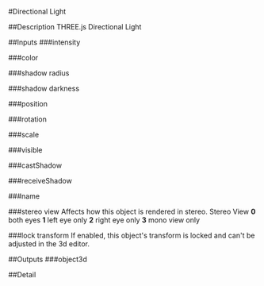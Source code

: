 #Directional Light

##Description
THREE.js Directional Light

##Inputs
###intensity


###color


###shadow radius


###shadow darkness


###position


###rotation


###scale


###visible


###castShadow


###receiveShadow


###name


###stereo view
Affects how this object is rendered in stereo. 
Stereo View
**0** both eyes
**1** left eye only
**2** right eye only
**3** mono view only

###lock transform
If enabled, this object's transform is locked and can't be adjusted in the 3d editor.

##Outputs
###object3d


##Detail

